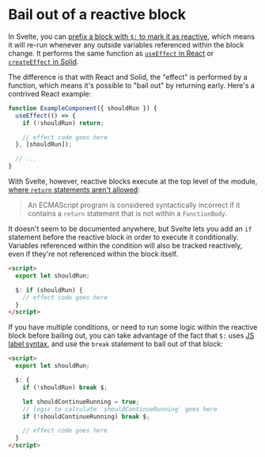 # Bail out of a reactive block

In Svelte, you can [prefix a block with `$:` to mark it as reactive](https://svelte.dev/docs/svelte-components#script-3-$-marks-a-statement-as-reactive), which means it will re-run whenever any outside variables referenced within the block change. It performs the same function as [`useEffect` in React](https://react.dev/reference/react/useEffect) or [`createEffect` in Solid](https://www.solidjs.com/tutorial/introduction_effects).

The difference is that with React and Solid, the "effect" is performed by a function, which means it's possible to "bail out" by returning early. Here's a contrived React example:

```jsx
function ExampleComponent({ shouldRun }) {
  useEffect(() => {
    if (!shouldRun) return;

    // effect code goes here
  }, [shouldRun]);

  // ...
}
```

With Svelte, however, reactive blocks execute at the top level of the module, [where `return` statements aren't allowed](http://es5.github.io/#x12.9):

> An ECMAScript program is considered syntactically incorrect if it contains a `return` statement that is not within a `FunctionBody`.

It doesn't seem to be documented anywhere, but Svelte lets you add an `if` statement before the reactive block in order to execute it conditionally. Variables referenced within the condition will also be tracked reactively, even if they're not referenced within the block itself.

```html
<script>
  export let shouldRun;

  $: if (shouldRun) {
    // effect code goes here
  }
</script>
```

If you have multiple conditions, or need to run some logic within the reactive block before bailing out, you can take advantage of the fact that `$:` uses [JS label syntax](https://developer.mozilla.org/en-US/docs/Web/JavaScript/Reference/Statements/label), and use the `break` statement to bail out of that block:

```html
<script>
  export let shouldRun;

  $: {
    if (!shouldRun) break $;

    let shouldContinueRunning = true;
    // logic to calculate `shouldContinueRunning` goes here
    if (!shouldContinueRunning) break $;

    // effect code goes here
  }
</script>
```
